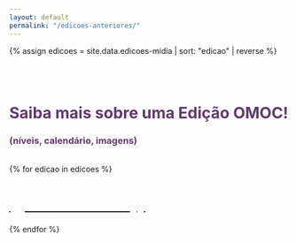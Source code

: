 ```yaml
---
layout: default
permalink: "/edicoes-anteriores/"
---
```

{% assign edicoes = site.data.edicoes-midia | sort: "edicao" | reverse %}

<style>
    h1 {color: white; font-weight: bold;}
    .dcolor { background-color: #613970; color: #fff;}
    .dcolor2 { background-color: #613970; color: #fff;}
    .dcolor2:hover { background-color: #c6a9ff; color: #fff;}
</style>


<div class="container-xxl" data-bs-smooth-scroll="true" >
    <br><br>
    <h1 class="text-center" style="color:#613970;"><strong>Saiba mais sobre uma Edição OMOC!</strong></h1>
    <h3 class="text-center" style="color:#613970; font-weight: bold;">(níveis, calendário, imagens)</h3>
    <br>
    <div class="d-grid gap-2 col-6 mx-auto">
    {% for edicao in edicoes %}
      <a class="btn" href="{{site.url}}/edicao/{{edicao.edicao}}" style="background-color: #613970;"><h1>{{edicao.edicao}}</h1></a>
    {% endfor %}
    </div>
</div>